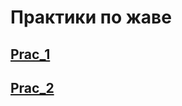 # Практики по жаве
**[Prac_1](https://github.com/Derev005/Java/tree/main/prac_1)** 
---
**[Prac_2](https://github.com/Derev005/Java/tree/main/prac_2)**
---
